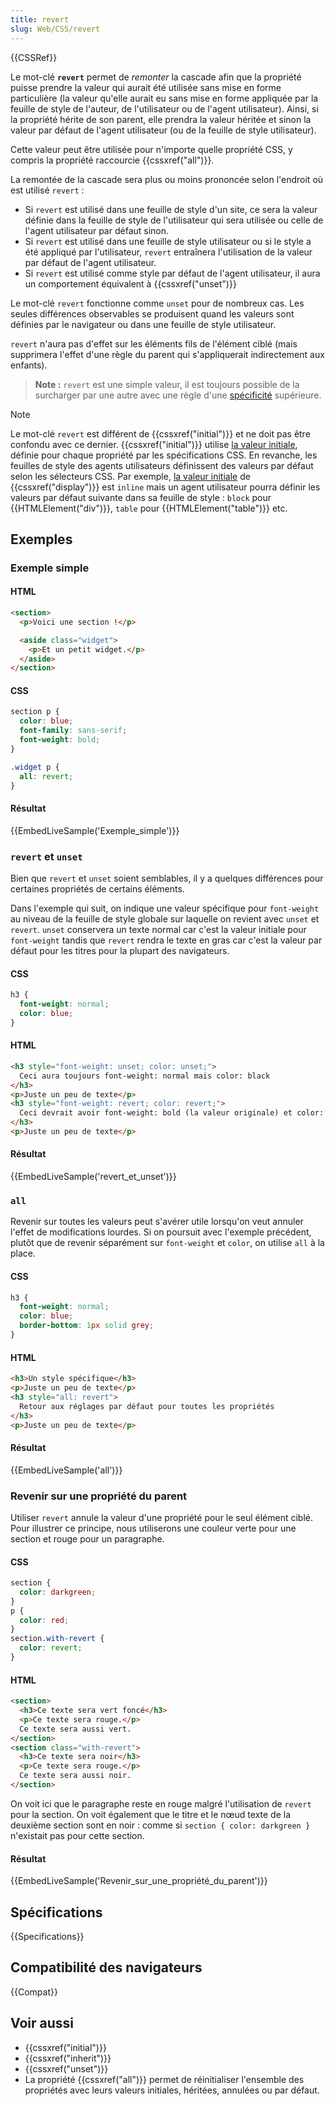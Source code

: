 ```yaml
---
title: revert
slug: Web/CSS/revert
---
```


{{CSSRef}}

Le mot-clé **`revert`** permet de _remonter_ la cascade afin que la propriété puisse prendre la valeur qui aurait été utilisée sans mise en forme particulière (la valeur qu'elle aurait eu sans mise en forme appliquée par la feuille de style de l'auteur, de l'utilisateur ou de l'agent utilisateur). Ainsi, si la propriété hérite de son parent, elle prendra la valeur héritée et sinon la valeur par défaut de l'agent utilisateur (ou de la feuille de style utilisateur).

Cette valeur peut être utilisée pour n'importe quelle propriété CSS, y compris la propriété raccourcie {{cssxref("all")}}.

La remontée de la cascade sera plus ou moins prononcée selon l'endroit où est utilisé `revert` :

- Si `revert` est utilisé dans une feuille de style d'un site, ce sera la valeur définie dans la feuille de style de l'utilisateur qui sera utilisée ou celle de l'agent utilisateur par défaut sinon.
- Si `revert` est utilisé dans une feuille de style utilisateur ou si le style a été appliqué par l'utilisateur, `revert` entraînera l'utilisation de la valeur par défaut de l'agent utilisateur.
- Si `revert` est utilisé comme style par défaut de l'agent utilisateur, il aura un comportement équivalent à {{cssxref("unset")}}

Le mot-clé `revert` fonctionne comme `unset` pour de nombreux cas. Les seules différences observables se produisent quand les valeurs sont définies par le navigateur ou dans une feuille de style utilisateur.

`revert` n'aura pas d'effet sur les éléments fils de l'élément ciblé (mais supprimera l'effet d'une règle du parent qui s'appliquerait indirectement aux enfants).

> **Note :** `revert` est une simple valeur, il est toujours possible de la surcharger par une autre avec une règle d'une [spécificité](/en-US/docs/Learn/CSS/Building_blocks/Cascade_and_inheritance#spécificité) supérieure.

> [!NOTE]
> Le mot-clé `revert` est différent de {{cssxref("initial")}} et ne doit pas être confondu avec ce dernier. {{cssxref("initial")}} utilise [la valeur initiale](/fr/docs/Web/CSS/initial_value), définie pour chaque propriété par les spécifications CSS. En revanche, les feuilles de style des agents utilisateurs définissent des valeurs par défaut selon les sélecteurs CSS. Par exemple, [la valeur initiale](/fr/docs/Web/CSS/initial_value) de {{cssxref("display")}} est `inline` mais un agent utilisateur pourra définir les valeurs par défaut suivante dans sa feuille de style : `block` pour {{HTMLElement("div")}}, `table` pour {{HTMLElement("table")}} etc.

## Exemples

### Exemple simple

#### HTML

```html
<section>
  <p>Voici une section !</p>

  <aside class="widget">
    <p>Et un petit widget.</p>
  </aside>
</section>
```

#### CSS

```css
section p {
  color: blue;
  font-family: sans-serif;
  font-weight: bold;
}

.widget p {
  all: revert;
}
```

#### Résultat

{{EmbedLiveSample('Exemple_simple')}}

### `revert` et `unset`

Bien que `revert` et `unset` soient semblables, il y a quelques différences pour certaines propriétés de certains éléments.

Dans l'exemple qui suit, on indique une valeur spécifique pour `font-weight` au niveau de la feuille de style globale sur laquelle on revient avec `unset` et `revert`. `unset` conservera un texte normal car c'est la valeur initiale pour `font-weight` tandis que `revert` rendra le texte en gras car c'est la valeur par défaut pour les titres pour la plupart des navigateurs.

#### CSS

```css
h3 {
  font-weight: normal;
  color: blue;
}
```

#### HTML

```html
<h3 style="font-weight: unset; color: unset;">
  Ceci aura toujours font-weight: normal mais color: black
</h3>
<p>Juste un peu de texte</p>
<h3 style="font-weight: revert; color: revert;">
  Ceci devrait avoir font-weight: bold (la valeur originale) et color: black
</h3>
<p>Juste un peu de texte</p>
```

#### Résultat

{{EmbedLiveSample('revert_et_unset')}}

### `all`

Revenir sur toutes les valeurs peut s'avérer utile lorsqu'on veut annuler l'effet de modifications lourdes. Si on poursuit avec l'exemple précédent, plutôt que de revenir séparément sur `font-weight` et `color`, on utilise `all` à la place.

#### CSS

```css
h3 {
  font-weight: normal;
  color: blue;
  border-bottom: 1px solid grey;
}
```

#### HTML

```html
<h3>Un style spécifique</h3>
<p>Juste un peu de texte</p>
<h3 style="all: revert">
  Retour aux réglages par défaut pour toutes les propriétés
</h3>
<p>Juste un peu de texte</p>
```

#### Résultat

{{EmbedLiveSample('all')}}

### Revenir sur une propriété du parent

Utiliser `revert` annule la valeur d'une propriété pour le seul élément ciblé. Pour illustrer ce principe, nous utiliserons une couleur verte pour une section et rouge pour un paragraphe.

#### CSS

```css
section {
  color: darkgreen;
}
p {
  color: red;
}
section.with-revert {
  color: revert;
}
```

#### HTML

```html
<section>
  <h3>Ce texte sera vert foncé</h3>
  <p>Ce texte sera rouge.</p>
  Ce texte sera aussi vert.
</section>
<section class="with-revert">
  <h3>Ce texte sera noir</h3>
  <p>Ce texte sera rouge.</p>
  Ce texte sera aussi noir.
</section>
```

On voit ici que le paragraphe reste en rouge malgré l'utilisation de `revert` pour la section. On voit également que le titre et le nœud texte de la deuxième section sont en noir : comme si `section { color: darkgreen }` n'existait pas pour cette section.

#### Résultat

{{EmbedLiveSample('Revenir_sur_une_propriété_du_parent')}}

## Spécifications

{{Specifications}}

## Compatibilité des navigateurs

{{Compat}}

## Voir aussi

- {{cssxref("initial")}}
- {{cssxref("inherit")}}
- {{cssxref("unset")}}
- La propriété {{cssxref("all")}} permet de réinitialiser l'ensemble des propriétés avec leurs valeurs initiales, héritées, annulées ou par défaut.
